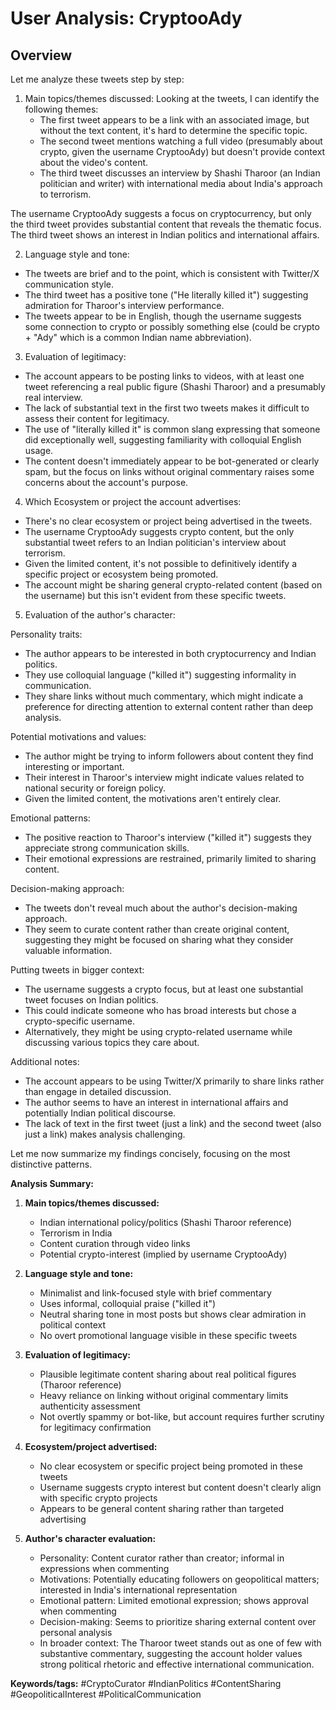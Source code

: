 # User Analysis: CryptooAdy

## Overview

<think>
Let me analyze these tweets step by step:

1. Main topics/themes discussed:
Looking at the tweets, I can identify the following themes:
   - The first tweet appears to be a link with an associated image, but without the text content, it's hard to determine the specific topic.
   - The second tweet mentions watching a full video (presumably about crypto, given the username CryptooAdy) but doesn't provide context about the video's content.
   - The third tweet discusses an interview by Shashi Tharoor (an Indian politician and writer) with international media about India's approach to terrorism.

The username CryptooAdy suggests a focus on cryptocurrency, but only the third tweet provides substantial content that reveals the thematic focus. The third tweet shows an interest in Indian politics and international affairs.

2. Language style and tone:
- The tweets are brief and to the point, which is consistent with Twitter/X communication style.
- The third tweet has a positive tone ("He literally killed it") suggesting admiration for Tharoor's interview performance.
- The tweets appear to be in English, though the username suggests some connection to crypto or possibly something else (could be crypto + "Ady" which is a common Indian name abbreviation).

3. Evaluation of legitimacy:
- The account appears to be posting links to videos, with at least one tweet referencing a real public figure (Shashi Tharoor) and a presumably real interview.
- The lack of substantial text in the first two tweets makes it difficult to assess their content for legitimacy.
- The use of "literally killed it" is common slang expressing that someone did exceptionally well, suggesting familiarity with colloquial English usage.
- The content doesn't immediately appear to be bot-generated or clearly spam, but the focus on links without original commentary raises some concerns about the account's purpose.

4. Which Ecosystem or project the account advertises:
- There's no clear ecosystem or project being advertised in the tweets.
- The username CryptooAdy suggests crypto content, but the only substantial tweet refers to an Indian politician's interview about terrorism.
- Given the limited content, it's not possible to definitively identify a specific project or ecosystem being promoted.
- The account might be sharing general crypto-related content (based on the username) but this isn't evident from these specific tweets.

5. Evaluation of the author's character:

Personality traits:
- The author appears to be interested in both cryptocurrency and Indian politics.
- They use colloquial language ("killed it") suggesting informality in communication.
- They share links without much commentary, which might indicate a preference for directing attention to external content rather than deep analysis.

Potential motivations and values:
- The author might be trying to inform followers about content they find interesting or important.
- Their interest in Tharoor's interview might indicate values related to national security or foreign policy.
- Given the limited content, the motivations aren't entirely clear.

Emotional patterns:
- The positive reaction to Tharoor's interview ("killed it") suggests they appreciate strong communication skills.
- Their emotional expressions are restrained, primarily limited to sharing content.

Decision-making approach:
- The tweets don't reveal much about the author's decision-making approach.
- They seem to curate content rather than create original content, suggesting they might be focused on sharing what they consider valuable information.

Putting tweets in bigger context:
- The username suggests a crypto focus, but at least one substantial tweet focuses on Indian politics.
- This could indicate someone who has broad interests but chose a crypto-specific username.
- Alternatively, they might be using crypto-related username while discussing various topics they care about.

Additional notes:
- The account appears to be using Twitter/X primarily to share links rather than engage in detailed discussion.
- The author seems to have an interest in international affairs and potentially Indian political discourse.
- The lack of text in the first tweet (just a link) and the second tweet (also just a link) makes analysis challenging.

Let me now summarize my findings concisely, focusing on the most distinctive patterns.
</think>

**Analysis Summary:**

1. **Main topics/themes discussed:**
   - Indian international policy/politics (Shashi Tharoor reference)
   - Terrorism in India
   - Content curation through video links
   - Potential crypto-interest (implied by username CryptooAdy)

2. **Language style and tone:**
   - Minimalist and link-focused style with brief commentary
   - Uses informal, colloquial praise ("killed it")
   - Neutral sharing tone in most posts but shows clear admiration in political context
   - No overt promotional language visible in these specific tweets

3. **Evaluation of legitimacy:**
   - Plausible legitimate content sharing about real political figures (Tharoor reference)
   - Heavy reliance on linking without original commentary limits authenticity assessment
   - Not overtly spammy or bot-like, but account requires further scrutiny for legitimacy confirmation

4. **Ecosystem/project advertised:**
   - No clear ecosystem or specific project being promoted in these tweets
   - Username suggests crypto interest but content doesn't clearly align with specific crypto projects
   - Appears to be general content sharing rather than targeted advertising

5. **Author's character evaluation:**
   - Personality: Content curator rather than creator; informal in expressions when commenting
   - Motivations: Potentially educating followers on geopolitical matters; interested in India's international representation
   - Emotional pattern: Limited emotional expression; shows approval when commenting
   - Decision-making: Seems to prioritize sharing external content over personal analysis
   - In broader context: The Tharoor tweet stands out as one of few with substantive commentary, suggesting the account holder values strong political rhetoric and effective international communication.

**Keywords/tags:**
#CryptoCurator #IndianPolitics #ContentSharing #GeopoliticalInterest #PoliticalCommunication
